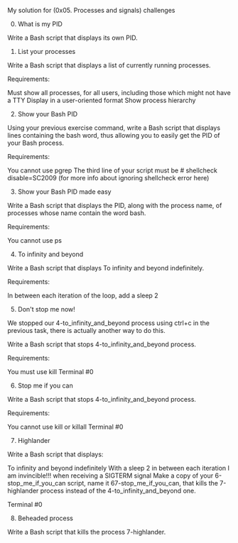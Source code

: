 My solution for (0x05. Processes and signals) challenges

0. What is my PID

Write a Bash script that displays its own PID.


1. List your processes

Write a Bash script that displays a list of currently running processes.

Requirements:

Must show all processes, for all users, including those which might not have a TTY
Display in a user-oriented format
Show process hierarchy



2. Show your Bash PID

Using your previous exercise command, write a Bash script that displays lines containing the bash word, thus allowing you to easily get the PID of your Bash process.

Requirements:

You cannot use pgrep
The third line of your script must be # shellcheck disable=SC2009 (for more info about ignoring shellcheck error here)



3. Show your Bash PID made easy

Write a Bash script that displays the PID, along with the process name, of processes whose name contain the word bash.

Requirements:

You cannot use ps



4. To infinity and beyond

Write a Bash script that displays To infinity and beyond indefinitely.

Requirements:

In between each iteration of the loop, add a sleep 2



5. Don't stop me now!

We stopped our 4-to_infinity_and_beyond process using ctrl+c in the previous task, there is actually another way to do this.

Write a Bash script that stops 4-to_infinity_and_beyond process.

Requirements:

You must use kill
Terminal #0



6. Stop me if you can

Write a Bash script that stops 4-to_infinity_and_beyond process.

Requirements:

You cannot use kill or killall
Terminal #0


7. Highlander

Write a Bash script that displays:

To infinity and beyond indefinitely
With a sleep 2 in between each iteration
I am invincible!!! when receiving a SIGTERM signal
Make a copy of your 6-stop_me_if_you_can script, name it 67-stop_me_if_you_can, that kills the 7-highlander process instead of the 4-to_infinity_and_beyond one.

Terminal #0



8. Beheaded process

Write a Bash script that kills the process 7-highlander.

